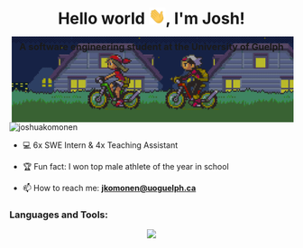 <h1 align="center">Hello world <img src="img/hi.gif" width="30px" alt="waving emoji">, I'm Josh!</h1>
<h3 align="center">A software engineering student at the University of Guelph</h3>
<!-- <img align="right" alt="Coding" width="400" src="https://firebasestorage.googleapis.com/v0/b/flexi-coding.appspot.com/o/dempgi7-520f8d5f-63d4-4453-8822-dbc149ae27f8.gif?alt=media&token=91c0c7b2-93c3-4029-b011-1a8703c5730d"> -->
<picture>
    <img src="img/pokemon.gif" alt="Pokemon" style="margin-top: -45px; float: right;">
</picture>



<p align="left"> <img src="https://komarev.com/ghpvc/?username=joshuakomonen&label=Profile%20views&color=0e75b6&style=flat" alt="joshuakomonen" /> </p>


- 💻 6x SWE Intern & 4x Teaching Assistant

- 🏆 Fun fact: I won top male athlete of the year in school

- 📫 How to reach me: **jkomonen@uoguelph.ca**


<h3 align="left">Languages and Tools:</h3>
<p align="center">
  <a href="https://skillicons.dev">
    <img src="https://skillicons.dev/icons?i=github,git,docker,aws,azure,gcp,kubernetes,javascript,html,css,react,nodejs,java,dotnet,python,tensorflow,postgres,mongodb,firebase,flutter,angular,ts,bootstrap,terraform,postman,c,cpp,cs,linux,mysql" />
  </a>
</p>
